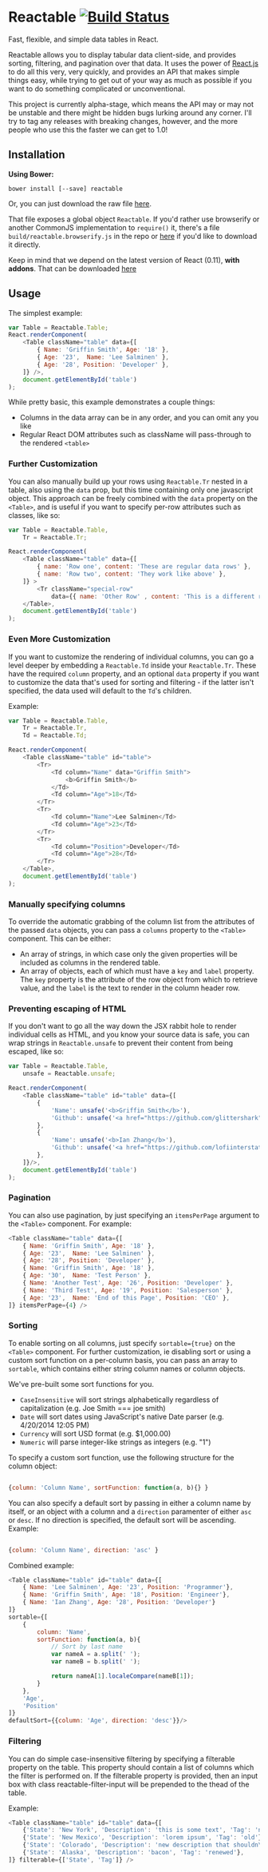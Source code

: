 Reactable [![Build Status](https://travis-ci.org/glittershark/reactable.svg?branch=master)](https://travis-ci.org/glittershark/reactable)
=========

Fast, flexible, and simple data tables in React.

Reactable allows you to display tabular data client-side, and provides sorting,
filtering, and pagination over that data. It uses the power of
[React.js](http://facebook.github.io/react/) to do all this very, very quickly,
and provides an API that makes simple things easy, while trying to get out of
your way as much as possible if you want to do something complicated or
unconventional.

This project is currently alpha-stage, which means the API may or may not be
unstable and there might be hidden bugs lurking around any corner. I'll try to
tag any releases with breaking changes, however, and the more people who use
this the faster we can get to 1.0!

## Installation

**Using Bower:**

```
bower install [--save] reactable
```

Or, you can just download the raw file
[here](https://github.com/glittershark/reactable/raw/master/build/reactable.js).

That file exposes a global object `Reactable`. If you'd rather use browserify or
another CommonJS implementation to `require()` it, there's a file
`build/reactable.browserify.js` in the repo or 
[here](https://github.com/glittershark/reactable/raw/master/build/reactable.browserify.js)
if you'd like to download it directly.

Keep in mind that we depend on the latest version of React (0.11), **with
addons**. That can be downloaded
[here](http://facebook.github.io/react/downloads.html)

## Usage

The simplest example:

```javascript
var Table = Reactable.Table;
React.renderComponent(
    <Table className="table" data={[
        { Name: 'Griffin Smith', Age: '18' },
        { Age: '23',  Name: 'Lee Salminen' },
        { Age: '28', Position: 'Developer' },
    ]} />,
    document.getElementById('table')
);
```

While pretty basic, this example demonstrates a couple things:
- Columns in the data array can be in any order, and you can omit any you like
- Regular React DOM attributes such as className will pass-through to the
  rendered `<table>`

### Further Customization

You can also manually build up your rows using `Reactable.Tr` nested in a table,
also using the `data` prop, but this time containing only one javascript object.
This approach can be freely combined with the `data` property on the `<Table>`,
and is useful if you want to specify per-row attributes such as classes, like so:

```javascript
var Table = Reactable.Table,
    Tr = Reactable.Tr;

React.renderComponent(
    <Table className="table" data={[
        { name: 'Row one', content: 'These are regular data rows' },
        { name: 'Row two', content: 'They work like above' },
    ]} >
        <Tr className="special-row"
            data={{ name: 'Other Row' , content: 'This is a different row' }} />
    </Table>,
    document.getElementById('table')
);
```

### Even More Customization

If you want to customize the rendering of individual columns, you can go a level deeper by
embedding a `Reactable.Td` inside your `Reactable.Tr`. These have the required `column`
property, and an optional `data` property if you want to customize the data that's used
for sorting and filtering - if the latter isn't specified, the data used will default to
the `Td`'s children.

Example:

```javascript
var Table = Reactable.Table,
    Tr = Reactable.Tr,
    Td = Reactable.Td;

React.renderComponent(
    <Table className="table" id="table">
        <Tr>
            <Td column="Name" data="Griffin Smith">
                <b>Griffin Smith</b>
            </Td>
            <Td column="Age">18</Td>
        </Tr>
        <Tr>
            <Td column="Name">Lee Salminen</Td>
            <Td column="Age">23</Td>
        </Tr>
        <Tr>
            <Td column="Position">Developer</Td>
            <Td column="Age">28</Td>
        </Tr>
    </Table>,
    document.getElementById('table')
);
```

### Manually specifying columns

To override the automatic grabbing of the column list from the attributes of the passed
`data` objects, you can pass a `columns` property to the `<Table>` component. This can be
either:

- An array of strings, in which case only the given properties will be included as columns
  in the rendered table.
- An array of objects, each of which must have a `key` and `label` property. The `key`
  property is the attribute of the row object from which to retrieve value, and the
  `label` is the text to render in the column header row.

### Preventing escaping of HTML

If you don't want to go all the way down the JSX rabbit hole to render individual cells as
HTML, and you know your source data is safe, you can wrap strings in `Reactable.unsafe` to
prevent their content from being escaped, like so:
```javascript
var Table = Reactable.Table,
    unsafe = Reactable.unsafe;

React.renderComponent(
    <Table className="table" id="table" data={[
        {
            'Name': unsafe('<b>Griffin Smith</b>'),
            'Github': unsafe('<a href="https://github.com/glittershark"><img src="https://d2k1ftgv7pobq7.cloudfront.net/images/services/8cab38550d1f23032facde191031d024/github.png"></a>')
        },
        {
            'Name': unsafe('<b>Ian Zhang</b>'),
            'Github': unsafe('<a href="https://github.com/lofiinterstate"><img src="https://d2k1ftgv7pobq7.cloudfront.net/images/services/8cab38550d1f23032facde191031d024/github.png"></a>')
        },
    ]}/>,
    document.getElementById('table')
);
```

### Pagination

You can also use pagination, by just specifying an `itemsPerPage` argument to the
`<Table>` component. For example:

```javascript
<Table className="table" data={[
    { Name: 'Griffin Smith', Age: '18' },
    { Age: '23',  Name: 'Lee Salminen' },
    { Age: '28', Position: 'Developer' },
    { Name: 'Griffin Smith', Age: '18' },
    { Age: '30',  Name: 'Test Person' },
    { Name: 'Another Test', Age: '26', Position: 'Developer' },
    { Name: 'Third Test', Age: '19', Position: 'Salesperson' },
    { Age: '23',  Name: 'End of this Page', Position: 'CEO' },
]} itemsPerPage={4} />
```

### Sorting

To enable sorting on all columns, just specify `sortable={true}` on the `<Table>`
component. For further customization, ie disabling sort or using a custom sort function
on a per-column basis, you can pass an array to `sortable`, which contains either string
column names or column objects.

We've pre-built some sort functions for you.

- `CaseInsensitive` will sort strings alphabetically regardless of capitalization (e.g. Joe Smith === joe smith)
- `Date` will sort dates using JavaScript's native Date parser (e.g. 4/20/2014 12:05 PM)
- `Currency` will sort USD format (e.g. $1,000.00)
- `Numeric` will parse integer-like strings as integers (e.g. "1")

To specify a custom sort function, use the following structure for the column object:

```javascript

{column: 'Column Name', sortFunction: function(a, b){} }
```

You can also specify a default sort by passing in either a column name by itself, or an object
with a column and a `direction` paramenter of either `asc` or `desc`.
If no direction is specified, the default sort will be ascending.  Example:

```javascript

{column: 'Column Name', direction: 'asc' }
```

Combined example:

```javascript
<Table className="table" id="table" data={[
    { Name: 'Lee Salminen', Age: '23', Position: 'Programmer'},
    { Name: 'Griffin Smith', Age: '18', Position: 'Engineer'},
    { Name: 'Ian Zhang', Age: '28', Position: 'Developer'}
]}
sortable={[
    {
        column: 'Name',
        sortFunction: function(a, b){
            // Sort by last name
            var nameA = a.split(' ');
            var nameB = b.split(' ');

            return nameA[1].localeCompare(nameB[1]);
        }
    },
    'Age',
    'Position'
]}
defaultSort={{column: 'Age', direction: 'desc'}}/>
```
### Filtering

You can do simple case-insensitive filtering by specifying a filterable property on the table.  This
property should contain a list of columns which the filter is performed on.  If the filterable property
is provided, then an input box with class reactable-filter-input will be prepended to the thead of the table.

Example:

```javascript
<Table className="table" id="table" data={[
    {'State': 'New York', 'Description': 'this is some text', 'Tag': 'new'},
    {'State': 'New Mexico', 'Description': 'lorem ipsum', 'Tag': 'old'},
    {'State': 'Colorado', 'Description': 'new description that shouldn\'t match filter', 'Tag': 'old'},
    {'State': 'Alaska', 'Description': 'bacon', 'Tag': 'renewed'},
]} filterable={['State', 'Tag']} />
```
